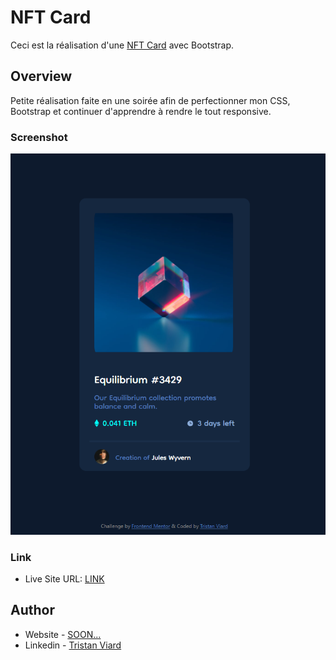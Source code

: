 # NFT Card

Ceci est la réalisation d'une [NFT Card](https://www.frontendmentor.io/challenges/nft-preview-card-component-SbdUL_w0U) avec Bootstrap.




## Overview

Petite réalisation faite en une soirée afin de perfectionner mon CSS, Bootstrap et continuer d'apprendre à rendre le tout responsive.


### Screenshot

![SCREEN](./images/Screenshot.png)

### Link

- Live Site URL: [LINK](https://nft-card.alwaysdata.net)

## Author

- Website - [SOON...]()
- Linkedin - [Tristan Viard](https://www.linkedin.com/in/tristan-viard/)
